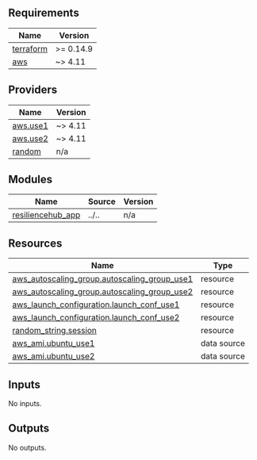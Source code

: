 <!-- BEGIN_TF_DOCS -->
## Requirements

| Name | Version |
|------|---------|
| <a name="requirement_terraform"></a> [terraform](#requirement\_terraform) | >= 0.14.9 |
| <a name="requirement_aws"></a> [aws](#requirement\_aws) | ~> 4.11 |

## Providers

| Name | Version |
|------|---------|
| <a name="provider_aws.use1"></a> [aws.use1](#provider\_aws.use1) | ~> 4.11 |
| <a name="provider_aws.use2"></a> [aws.use2](#provider\_aws.use2) | ~> 4.11 |
| <a name="provider_random"></a> [random](#provider\_random) | n/a |

## Modules

| Name | Source | Version |
|------|--------|---------|
| <a name="module_resiliencehub_app"></a> [resiliencehub\_app](#module\_resiliencehub\_app) | ../.. | n/a |

## Resources

| Name | Type |
|------|------|
| [aws_autoscaling_group.autoscaling_group_use1](https://registry.terraform.io/providers/hashicorp/aws/latest/docs/resources/autoscaling_group) | resource |
| [aws_autoscaling_group.autoscaling_group_use2](https://registry.terraform.io/providers/hashicorp/aws/latest/docs/resources/autoscaling_group) | resource |
| [aws_launch_configuration.launch_conf_use1](https://registry.terraform.io/providers/hashicorp/aws/latest/docs/resources/launch_configuration) | resource |
| [aws_launch_configuration.launch_conf_use2](https://registry.terraform.io/providers/hashicorp/aws/latest/docs/resources/launch_configuration) | resource |
| [random_string.session](https://registry.terraform.io/providers/hashicorp/random/latest/docs/resources/string) | resource |
| [aws_ami.ubuntu_use1](https://registry.terraform.io/providers/hashicorp/aws/latest/docs/data-sources/ami) | data source |
| [aws_ami.ubuntu_use2](https://registry.terraform.io/providers/hashicorp/aws/latest/docs/data-sources/ami) | data source |

## Inputs

No inputs.

## Outputs

No outputs.
<!-- END_TF_DOCS -->